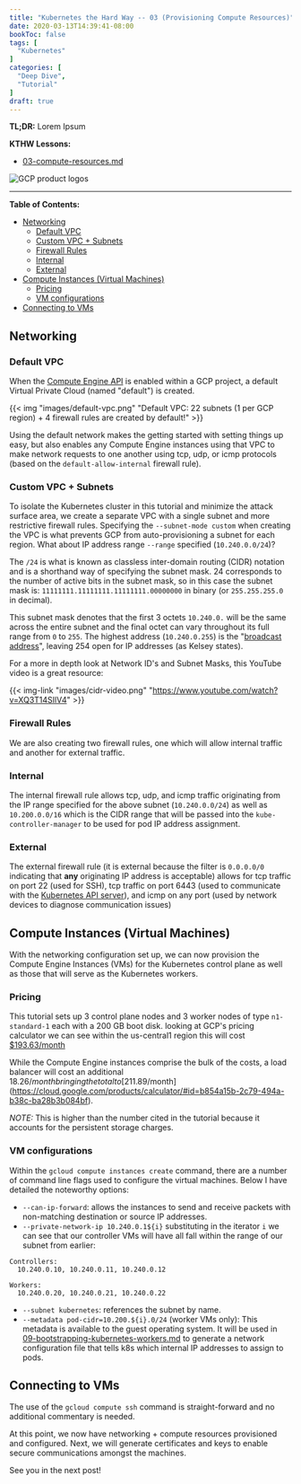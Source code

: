 ```yaml
---
title: "Kubernetes the Hard Way -- 03 (Provisioning Compute Resources)"
date: 2020-03-13T14:39:41-08:00
bookToc: false
tags: [
  "Kubernetes"
]
categories: [
  "Deep Dive",
  "Tutorial"
]
draft: true
---
```

 
**TL;DR:** Lorem Ipsum

**KTHW Lessons:**
- [03-compute-resources.md](https://github.com/kelseyhightower/kubernetes-the-hard-way/blob/master/docs/03-compute-resources.md)

![GCP product logos](/static/images/gcp-k8s-resources.png)

<!--more--> 

---
**Table of Contents:**
- [Networking](#networking)
  - [Default VPC](#default-vpc)
  - [Custom VPC + Subnets](#custom-vpc--subnets)
  - [Firewall Rules](#firewall-rules)
  - [Internal](#internal)
  - [External](#external)
- [Compute Instances (Virtual Machines)](#compute-instances-virtual-machines)
  - [Pricing](#pricing)
  - [VM configurations](#vm-configurations)
- [Connecting to VMs](#connecting-to-vms)

## Networking

### Default VPC

When the [Compute Engine API](https://console.cloud.google.com/apis/api/compute.googleapis.com/overview) is enabled within a GCP project, a default Virtual Private Cloud (named "default") is created. 

{{< img "images/default-vpc.png" "Default VPC: 22 subnets (1 per GCP region) + 4 firewall rules are created by default!" >}}

Using the default network makes the getting started with setting things up easy, but also enables any Compute Engine instances using that VPC to make network requests to one another using tcp, udp, or icmp protocols (based on the `default-allow-internal` firewall rule). 

### Custom VPC + Subnets

To isolate the Kubernetes cluster in this tutorial and minimize the attack surface area, we create a separate VPC with a single subnet and more restrictive firewall rules. Specifying the `--subnet-mode custom` when creating the VPC is what prevents GCP from auto-provisioning a subnet for each region. What about IP address range `--range` specified (`10.240.0.0/24`)?

The `/24` is what is known as classless inter-domain routing (CIDR) notation and is a shorthand way of specifying the subnet mask. 24 corresponds to the number of active bits in the subnet mask, so in this case the subnet mask is: `11111111.11111111.11111111.00000000` in binary (or `255.255.255.0` in decimal).

This subnet mask denotes that the first 3 octets `10.240.0.` will be the same across the entire subnet and the final octet can vary throughout its full range from `0` to `255`. The highest address (`10.240.0.255`) is the "[broadcast address](https://en.wikipedia.org/wiki/Broadcast_address)", leaving 254 open for IP addresses (as Kelsey states).

For a more in depth look at Network ID's and Subnet Masks, this YouTube video is a great resource:

{{< img-link "images/cidr-video.png" "https://www.youtube.com/watch?v=XQ3T14SIlV4" >}}

### Firewall Rules 

We are also creating two firewall rules, one which will allow internal traffic and another for external traffic.

### Internal

The internal firewall rule allows tcp, udp, and icmp traffic originating from the IP range specified for the above subnet (`10.240.0.0/24`) as well as `10.200.0.0/16` which is the CIDR range that will be passed into the `kube-controller-manager` to be used for pod IP address assignment.

### External

The external firewall rule (it is external because the filter is `0.0.0.0/0` indicating that **any** originating IP address is acceptable) allows for tcp traffic on port 22 (used for SSH), tcp traffic on port 6443 (used to communicate with the [Kubernetes API server](https://kubernetes.io/docs/reference/access-authn-authz/controlling-access/#transport-security)), and icmp on any port (used by network devices to diagnose communication issues)

## Compute Instances (Virtual Machines)

With the networking configuration set up, we can now provision the Compute Engine Instances (VMs) for the Kubernetes control plane as well as those that will serve as the Kubernetes workers.

### Pricing

This tutorial sets up 3 control plane nodes and 3 worker nodes of type `n1-standard-1` each with a 200 GB boot disk. looking at GCP's pricing calculator we can see within the us-central1 region this will cost [$193.63/month](https://cloud.google.com/products/calculator#id=b7572205-01ef-4498-8e16-c11059136362)

While the Compute Engine instances comprise the bulk of the costs, a load balancer will cost an additional $18.26/month bringing the total to [$211.89/month](https://cloud.google.com/products/calculator/#id=b854a15b-2c79-494a-b38c-ba28b3b084bf). 

*NOTE:* This is higher than the number cited in the tutorial because it accounts for the persistent storage charges.

### VM configurations

Within the `gcloud compute instances create` command, there are a number of command line flags used to configure the virtual machines. Below I have detailed the noteworthy options:

  - `--can-ip-forward`: allows the instances to send and receive packets with non-matching destination or source IP addresses.
  - `--private-network-ip 10.240.0.1${i}` substituting in the iterator `i` we can see that our controller VMs will have all fall within the range of our subnet from earlier:
```
Controllers:
  10.240.0.10, 10.240.0.11, 10.240.0.12
```
```
Workers:
  10.240.0.20, 10.240.0.21, 10.240.0.22
```
  - `--subnet kubernetes`: references the subnet by name.
  - `--metadata pod-cidr=10.200.${i}.0/24` (worker VMs only): This metadata is available to the guest operating system. It will be used in [09-bootstrapping-kubernetes-workers.md](https://github.com/kelseyhightower/kubernetes-the-hard-way/blob/master/docs/09-bootstrapping-kubernetes-workers.md) to generate a network configuration file that tells k8s which internal IP addresses to assign to pods.

## Connecting to VMs

The use of the `gcloud compute ssh` command is straight-forward and no additional commentary is needed.

At this point, we now have networking + compute resources provisioned and configured. Next, we will generate certificates and keys to enable secure communications amongst the machines.

See you in the next post!
